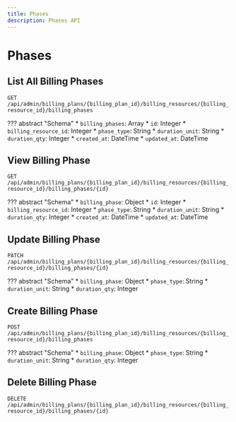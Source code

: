 ```yaml
---
title: Phases
description: Phases API
---
```

# Phases

## List All Billing Phases

`GET /api/admin/billing_plans/{billing_plan_id}/billing_resources/{billing_resource_id}/billing_phases`

??? abstract "Schema"
    * `billing_phases`: Array
        * `id`: Integer
        * `billing_resource_id`: Integer
        * `phase_type`: String
        * `duration_unit`: String
        * `duration_qty`: Integer
        * `created_at`: DateTime
        * `updated_at`: DateTime


## View Billing Phase

`GET /api/admin/billing_plans/{billing_plan_id}/billing_resources/{billing_resource_id}/billing_phases/{id}`

??? abstract "Schema"
    * `billing_phase`: Object
        * `id`: Integer
        * `billing_resource_id`: Integer
        * `phase_type`: String
        * `duration_unit`: String
        * `duration_qty`: Integer
        * `created_at`: DateTime
        * `updated_at`: DateTime

## Update Billing Phase

`PATCH /api/admin/billing_plans/{billing_plan_id}/billing_resources/{billing_resource_id}/billing_phases/{id}`

??? abstract "Schema"
    * `billing_phase`: Object
        * `phase_type`: String
        * `duration_unit`: String
        * `duration_qty`: Integer

## Create Billing Phase

`POST /api/admin/billing_plans/{billing_plan_id}/billing_resources/{billing_resource_id}/billing_phases`

??? abstract "Schema"
    * `billing_phase`: Object
        * `phase_type`: String
        * `duration_unit`: String
        * `duration_qty`: Integer

## Delete Billing Phase

`DELETE /api/admin/billing_plans/{billing_plan_id}/billing_resources/{billing_resource_id}/billing_phases/{id}`

